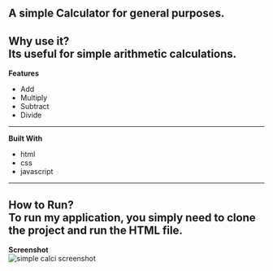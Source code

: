 **A simple Calculator for general purposes.**
---
**Why use it?**  
Its useful for simple arithmetic calculations.
---
**Features**  
- Add
- Multiply
- Subtract
- Divide
---
**Built With**  
- html
- css
- javascript
---
**How to Run?**  
To run my application, you simply need to clone the project and run the HTML file.
---
**Screenshot**  
![simple calci screenshot](https://github.com/DeviDurga23/Basic-calci/assets/153984136/099bcd92-cf35-4580-b784-82ffc5b129f1)
